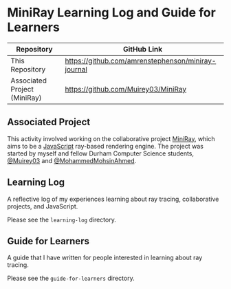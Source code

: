 # MiniRay Learning Log and Guide for Learners
| Repository                   | GitHub Link                                         |
| ---------------------------- | --------------------------------------------------- |
| This Repository              | https://github.com/amrenstephenson/miniray-journal |
| Associated Project (MiniRay) | https://github.com/Muirey03/MiniRay                 |
## Associated Project
This activity involved working on the collaborative project [MiniRay](https://github.com/Muirey03/MiniRay), which aims to be a [JavaScript](https://en.wikipedia.org/wiki/JavaScript) ray-based rendering engine. The project was started by myself and fellow Durham Computer Science students, [@Muirey03](https://github.com/Muirey03) and [@MohammedMohsinAhmed](https://github.com/MohammedMohsinAhmed).

## Learning Log
A reflective log of my experiences learning about ray tracing, collaborative projects, and JavaScript.

Please see the `learning-log` directory.

## Guide for Learners
A guide that I have written for people interested in learning about ray tracing.

Please see the `guide-for-learners` directory.
